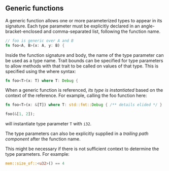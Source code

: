 ## Generic functions

A generic function allows one or more parameterized types to appear in its signature. Each type parameter must be explicitly declared in an angle-bracket-enclosed and comma-separated list, following the function name.

```rust
// foo is generic over A and B
fn foo<A, B>(x: A, y: B) {
```

Inside the function signature and body, the name of the type parameter can be used as a type name. Trait bounds can be specified for type parameters to allow methods with that trait to be called on values of that type. This is specified using the where syntax:

```rust
fn foo<T>(x: T) where T: Debug {
```

When a generic function is referenced, *its type is instantiated* based on the context of the reference. For example, calling the foo function here:

```rust
fn foo<T>(x: &[T]) where T: std::fmt::Debug { /** details elided */ }

foo(&[1, 2]);
```
will instantiate type parameter `T` with `i32`.


The type parameters can also be explicitly supplied in a *trailing path component* after the function name.

This might be necessary if there is not sufficient context to determine the type parameters. For example:

```rust
mem::size_of::<u32>() == 4
```
